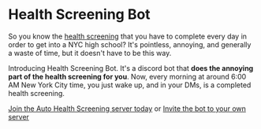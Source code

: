 # Health Screening Bot

So you know the [health screening](https://healthscreening.schools.nyc/) that you have to complete every day in order to
get into a NYC high school? It's pointless, annoying, and generally a waste of time, but it doesn't have to be this way.

Introducing Health Screening Bot. It's a discord bot that **does the annoying part of the health screening for you**.
Now, every morning at around 6:00 AM New York City time, you just wake up, and in your DMs, is a completed health
screening.

[Join the Auto Health Screening server today](https://discord.gg/JtkjkdJaEC)
or [Invite the bot to your own server](https://discord.com/oauth2/authorize?client_id=890001571004448800&scope=applications.commands%20bot)